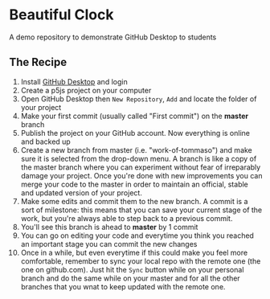 # Beautiful Clock
A demo repository to demonstrate GitHub Desktop to students

## The Recipe
1. Install [GitHub Desktop](https://desktop.github.com/) and login
2. Create a p5js project on your computer
3. Open GitHub Desktop then ```New Repository```, ```Add``` and locate the folder of your project
4. Make your first commit (usually called "First commit") on the **master** branch
5. Publish the project on your GitHub account. Now everything is online and backed up
6. Create a new branch from master (i.e. "work-of-tommaso") and make sure it is selected from the drop-down menu. A branch is like a copy of the master branch where you can experiment without fear of irreparably damage your project. Once you're done with new improvements you can merge your code to the master in order to maintain an official, stable and updated version of your project.
7. Make some edits and commit them to the new branch. A commit is a sort of milestone: this means that you can save your current stage of the work, but you're always able to step back to a previous commit.
8. You'll see this branch is ahead to **master** by 1 commit
9. You can go on editing your code and everytime you think you reached an important stage you can commit the new changes
10. Once in a while, but even everytime if this could make you feel more comfortable, remember to sync your local repo with the remote one (the one on github.com). Just hit the ```Sync``` button while on your personal branch and do the same while on your master and for all the other branches that you wnat to keep updated with the remote one.